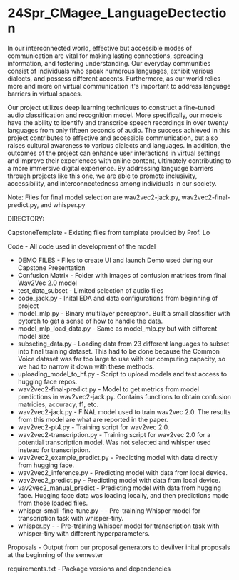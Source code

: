 # 24Spr_CMagee_LanguageDectection

In our interconnected world, effective but accessible modes of communication are vital for making lasting connections, spreading information, and fostering understanding. Our everyday communities consist of individuals who speak numerous languages, exhibit various dialects, and possess different accents. Furthermore, as our world relies more and more on virtual communication it's important to address language barriers in virtual spaces. 

Our project utilizes deep learning techniques to construct a fine-tuned audio classification and recognition model. More specifically, our models have the ability to identify and transcribe speech recordings in over twenty languages from only fifteen seconds of audio.  The success achieved in this project contributes to effective and accessible communication, but also raises cultural awareness to various dialects and languages. In addition, the outcomes of the project can enhance user interactions in virtual settings and improve their experiences with online content, ultimately contributing to a more immersive digital experience. By addressing language barriers through projects like this one, we are able to promote inclusivity, accessibility, and interconnectedness among individuals in our society.

Note: Files for final model selection are wav2vec2-jack.py, wav2vec2-final-predict.py, and whisper.py

DIRECTORY:

CapstoneTemplate - Existing files from template provided by Prof. Lo

Code - All code used in development of the model
* DEMO FILES - Files to create UI and launch Demo used during our Capstone Presentation
* Confusion Matrix - Folder with images of confusion matrices from final Wav2Vec 2.0 model
* test_data_subset - Limited selection of audio files
* code_jack.py - Inital EDA and data configurations from beginning of project
* model_mlp.py - Binary multilayer perceptron. Built a small classifier with pytorch to get a sense of how to handle the data.
* model_mlp_load_data.py - Same as model_mlp.py but with different model size
* subseting_data.py - Loading data from 23 different languages to subset into final training dataset. This had to be done because the Common Voice dataset was far too large to use with our computing capacity, so we had to narrow it down with these methods.
* uploading_model_to_hf.py - Script to upload models and test access to hugging face repos.
* wav2vec2-final-predict.py - Model to get metrics from model predictions in wav2vec2-jack.py. Contains functions to obtain confusion matricies, accuracy, f1, etc.
* wav2vec2-jack.py - FINAL model used to train wav2vec 2.0. The results from this model are what are reported in the paper.
* wav2vec2-pt4.py - Training script for wav2vec 2.0.
* wav2vec2-transcription.py - Training script for wav2vec 2.0 for a potential transcription model. Was not selected and whisper used instead for transcription.
* wav2vec2_example_predict.py - Predicting model with data directly from hugging face.
* wav2vec2_inference.py - Predicting model with data from local device.
* wav2vec2_predict.py - Predicting model with data from local device.
* vav2vec2_manual_predict - Predicting model with data from hugging face. Hugging face data was loading locally, and then predictions made from those loaded files.
* whisper-small-fine-tune.py - - Pre-training Whisper model for transcription task with whisper-tiny. 
* whisper.py - - Pre-training Whisper model for transcription task with whisper-tiny with different hyperparameters. 

Proposals - Output from our proposal generators to devilver inital proposals at the beginning of the semester

requirements.txt - Package versions and dependencies
